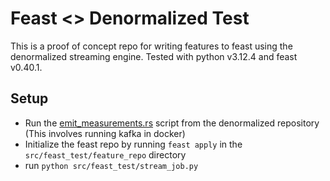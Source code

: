 # Feast <> Denormalized Test

This is a proof of concept repo for writing features to feast using the denormalized streaming engine. Tested with python v3.12.4 and feast v0.40.1.

## Setup

- Run the [emit_measurements.rs](https://github.com/probably-nothing-labs/denormalized/blob/main/examples/examples/emit_measurements.rs) script from the denormalized repository (This involves running kafka in docker)
- Initialize the feast repo by running `feast apply` in the `src/feast_test/feature_repo` directory
- run `python src/feast_test/stream_job.py`
